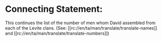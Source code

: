 # Connecting Statement:

This continues the list of the number of men whom David assembled from each of the Levite clans. (See: [[rc://en/ta/man/translate/translate-names]] and [[rc://en/ta/man/translate/translate-numbers]])